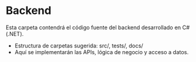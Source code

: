 # Backend

Esta carpeta contendrá el código fuente del backend desarrollado en C# (.NET).

- Estructura de carpetas sugerida: src/, tests/, docs/
- Aquí se implementarán las APIs, lógica de negocio y acceso a datos.
